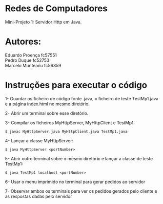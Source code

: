 # Redes de Computadores

Mini-Projeto 1: Servidor Http em Java.

# Autores:

Eduardo Proença fc57551 <br />
Pedro Duque fc52753 <br />
Marcelo Munteanu fc56359 <br />

# Instruções para executar o código

1- Guardar os ficheiro de código fonte .java, o ficheiro de teste TestMp1.java e a página index.html no mesmo diretório.<br />

2- Abrir um terminal sobre esse diretório.<br />

3- Compilar os ficheiros MyHttpServer, MyHttpClient e TestMp1:<br />
  
    $ javac MyHttpServer.java MyHttpClient.java TestMp1.java
            
4- Lançar a classe MyHttpServer:<br />

    $ java MyHttpServer <portNumber>

5- Abrir outro terminal sobre o mesmo diretório e lançar a classe de teste TestMp1:<br />

    $ java TestMp1 localhost <portNumber>

6- Usar o menu imprimido no terminal para gerar pedidos ao servidor<br />

7- Observar ambos os terminais para ver os pedidos gerados pelo cliente e as respostas dadas pelo servidor<br />
